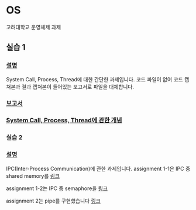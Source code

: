# OS
고려대학교 운영체제 과제

## 실습 1
### [설명](https://github.com/Yeon-junLee/OS/blob/main/%EC%8B%A4%EC%8A%B51/2022%20%EC%9A%B4%EC%98%81%EC%B2%B4%EC%A0%9C%20%EC%8B%A4%EC%8A%B51%20%EA%B3%BC%EC%A0%9C%EC%84%A4%EB%AA%85(1).pdf)

System Call, Process, Thread에 대한 간단한 과제입니다.
코드 파일이 없어 코드 캡쳐본과 결과 캡쳐본이 들어있는 보고서로 파일을 대체합니다.

### [보고서](https://github.com/Yeon-junLee/OS/blob/main/%EC%8B%A4%EC%8A%B51/2017320208_%EC%9D%B4%EC%97%B0%EC%A4%80%20%EC%8B%A4%EC%8A%B51%20%EB%B3%B4%EA%B3%A0%EC%84%9C.pdf)

### [System Call, Process, Thread에 관한 개념](https://github.com/Yeon-junLee/OS/blob/main/%EC%8B%A4%EC%8A%B51/%5B2022-1%ED%95%99%EA%B8%B0%20%EC%9A%B4%EC%98%81%EC%B2%B4%EC%A0%9C%20%EC%8B%A4%EC%8A%B51%5D%20%EC%8B%9C%EC%8A%A4%ED%85%9C%20%EC%BD%9C%2C%ED%94%84%EB%A1%9C%EC%84%B8%EC%8A%A4%2C%EC%8A%A4%EB%A0%88%EB%93%9C(1).pdf)

### 실습 2
### [설명](https://github.com/Yeon-junLee/OS/blob/main/%EC%8B%A4%EC%8A%B52/2022%20%EC%9A%B4%EC%98%81%EC%B2%B4%EC%A0%9C%20%EC%8B%A4%EC%8A%B5%202%20%EA%B3%BC%EC%A0%9C%EC%84%A4%EB%AA%85.pdf)

IPC(Inter-Process Communication)에 관한 과제입니다.
assignment 1-1은 IPC 중 shared memory를 [링크](https://github.com/Yeon-junLee/OS/tree/main/%EC%8B%A4%EC%8A%B52/ipc_project_master/assignment/assignment_1_1)  

assignment 1-2는 IPC 중 semaphore을 [링크](https://github.com/Yeon-junLee/OS/tree/main/%EC%8B%A4%EC%8A%B52/ipc_project_master/assignment/assignment_1_2)  

assignment 2는 pipe를 구현했습니다 [링크](https://github.com/Yeon-junLee/OS/tree/main/%EC%8B%A4%EC%8A%B52/ipc_project_master/assignment/assignment_2)
